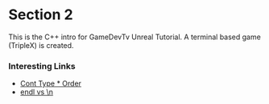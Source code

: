 # Section 2
This is the C++ intro for GameDevTv Unreal Tutorial.  A terminal based game (TripleX) is created.

### Interesting Links
* [Cont Type * Order](https://stackoverflow.com/questions/162480/const-int-vs-int-const-as-function-parameters-in-c-and-c#:~:text=%22const%20int*%20p%22%20is,to%20point%20to%20another%20int.)
* [endl vs \n](https://www.educative.io/edpresso/what-is-the-difference-between-endl-and-n-in-cpp)
